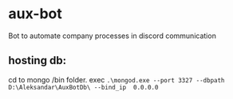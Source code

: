 # aux-bot
Bot to automate company processes in discord communication


## hosting db:
cd to mongo /bin folder. exec
`.\mongod.exe --port 3327 --dbpath D:\Aleksandar\AuxBotDb\ --bind_ip  0.0.0.0`
